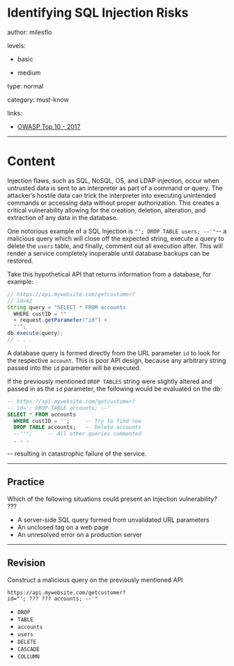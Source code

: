 # Identifying SQL Injection Risks
author: milesflo

levels:

  - basic

  - medium

type: normal

category: must-know

links:

  - [OWASP Top 10 - 2017](https://www.owasp.org/images/7/72/OWASP_Top_10-2017_%28en%29.pdf.pdf)

---
# Content

Injection flaws, such as SQL, NoSQL, OS, and LDAP injection, occur when untrusted data is sent to an interpreter as part of a command or query. The attacker’s hostile data can trick the interpreter into executing unintended commands or accessing data without proper authorization. This creates a critical vulnerability allowing for the creation, deletion, alteration, and extraction of any data in the database.

One notorious example of a SQL Injection is `"'; DROP TABLE users; --'"`-- a malicious query which will close off the expected string, execute a query to delete the `users` table, and finally, comment out all execution after. This will render a service completely inoperable until database backups can be restored.

Take this hypothetical API that returns information from a database, for example:

```java
// https://api.mywebsite.com/getcustomer?
// id=42
String query = "SELECT * FROM accounts
  WHERE custID = '"
  + request.getParameter("id") +
  "'";
db.execute(query);
// . . .
```

A database query is formed directly from the URL parameter `id` to look for the respective `account`. This is poor API design, because any arbitrary string passed into the `id` parameter will be executed. 

If the previously mentioned `DROP TABLES` string were slightly altered and passed in as the `id` parameter, the following would be evaluated on the db:

```sql
-- https://api.mywebsite.com/getcustomer?
-- id='; DROP TABLE accounts; --'
SELECT * FROM accounts
  WHERE custID = '';     -- Try to find row
  DROP TABLE accounts;   -- Delete accounts
  --''";     -- All other queries commented
  . . . 
```
-- resulting in catastrophic failure of the service.

---
## Practice

Which of the following situations could present an Injection vulnerability?
???

* A server-side SQL query formed from unvalidated URL parameters
* An unclosed tag on a web page
* An unresolved error on a production server

---
## Revision

Construct a malicious query on the previously mentioned API

```
https://api.mywebsite.com/getcustomer?
id="'; ??? ??? accounts; --'"
```

* `DROP`
* `TABLE`
* `accounts`
* `users`
* `DELETE`
* `CASCADE`
* `COLLUMN`
